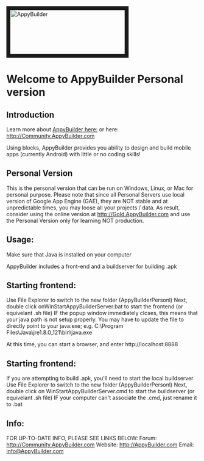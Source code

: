 <img src="https://github.com/AppyBuilder/AppyBuilder/blob/master/AppyBuilder/appinventor-sources/appinventor/aiplayapp/assets/Title.png" alt="AppyBuilder" width="301" height="115" border="10" />

# Welcome to AppyBuilder Personal version

## Introduction

Learn more about [AppyBuilder here:](http://help.AppyBuilder.com) or here: http://Community.AppyBuilder.com

Using blocks, AppyBuilder provides you ability to design and build mobile apps (currently Android) with little or no coding skills!
<img src="https://help.appybuilder.com/assets/tutRatingBar3.png" alt="" />

## Personal Version
This is the personal version that can be run on Windows, Linux, or Mac for personal purpose.
Please note that since all Personal Servers use local version of Google App Engine (GAE), they are NOT stable and at unpredictable times, you may loose all your projects / data. As result, consider using the online version at http://Gold.AppyBuilder.com and use the Personal Version only for learning NOT production.

## Usage:
Make sure that Java is installed on your computer

AppyBuilder includes a front-end and a buildserver for building .apk

## Starting frontend:
Use File Explorer to switch to the new folder (AppyBuilderPersonl)
Next, double click onWinStartAppyBuilderServer.bat to start the frontend (or equivelant .sh file)
  IF the popup window immediately closes, this means that your java path is not setup properly.
    You may have to update the file to directly point to your java.exe; e.g.
    C:\Program Files\Java\jre1.8.0_121\bin\java.exe
    
   At this time, you can start a browser, and enter http://localhost:8888 

## Starting frontend:
If you are attempting to build .apk, you'll need to start the local buildserver
Use File Explorer to switch to the new folder (AppyBuilderPersonl)
Next, double click on WinStartAppyBuilderServer.cmd to start the buildserver (or equivelant .sh file)
IF your computer can't associate the .cmd, just rename it to .bat


## Info:
FOR UP-TO-DATE INFO, PLEASE SEE LINKS BELOW:
Forum: http://Community.AppyBuilder.com
Website: http://AppyBuilder.com
Email: info@AppyBuilder.com
